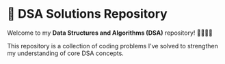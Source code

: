 # 🧠 DSA Solutions Repository

Welcome to my **Data Structures and Algorithms (DSA)** repository! 👩‍💻👨‍💻

This repository is a collection of coding problems I've solved to strengthen my understanding of core DSA concepts. 
